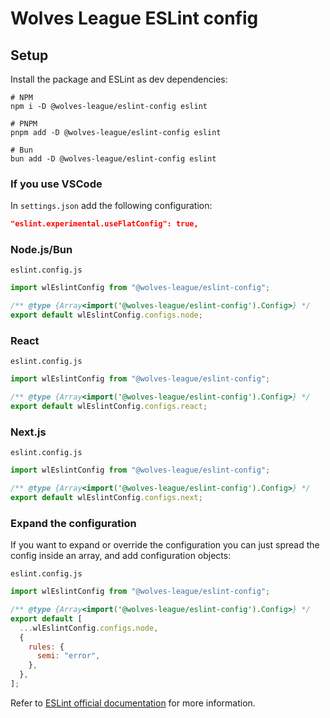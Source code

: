 # Wolves League ESLint config

## Setup

Install the package and ESLint as dev dependencies:

```shell
# NPM
npm i -D @wolves-league/eslint-config eslint

# PNPM
pnpm add -D @wolves-league/eslint-config eslint

# Bun
bun add -D @wolves-league/eslint-config eslint
```

### If you use VSCode

In `settings.json` add the following configuration:

```json
"eslint.experimental.useFlatConfig": true,
```

### Node.js/Bun

`eslint.config.js`

```javascript
import wlEslintConfig from "@wolves-league/eslint-config";

/** @type {Array<import('@wolves-league/eslint-config').Config>} */
export default wlEslintConfig.configs.node;
```

### React

`eslint.config.js`

```javascript
import wlEslintConfig from "@wolves-league/eslint-config";

/** @type {Array<import('@wolves-league/eslint-config').Config>} */
export default wlEslintConfig.configs.react;
```

### Next.js

`eslint.config.js`

```javascript
import wlEslintConfig from "@wolves-league/eslint-config";

/** @type {Array<import('@wolves-league/eslint-config').Config>} */
export default wlEslintConfig.configs.next;
```

### Expand the configuration

If you want to expand or override the configuration you can just spread the config inside an array, and add configuration objects:

`eslint.config.js`

```javascript
import wlEslintConfig from "@wolves-league/eslint-config";

/** @type {Array<import('@wolves-league/eslint-config').Config>} */
export default [
  ...wlEslintConfig.configs.node,
  {
    rules: {
      semi: "error",
    },
  },
];
```

Refer to [ESLint official documentation](https://eslint.org/docs/latest/use/configure/configuration-files-new) for more information.

